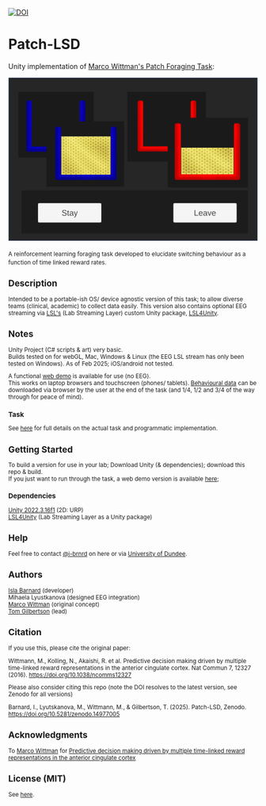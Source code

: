 
[![DOI](https://zenodo.org/badge/DOI/10.5281/zenodo.14977005.svg)](https://doi.org/10.5281/zenodo.14977005)

# Patch-LSD



Unity implementation of  <a  href="https://doi.org/10.1038/ncomms12327"  target="_blank">Marco Wittman's Patch Foraging Task</a>:

![alt text](Assets/Resources/Screenshots/combo.png)


<small> A reinforcement learning foraging task developed to elucidate switching behaviour as a function of time linked reward rates.

## Description
Intended to be a portable-ish OS/ device agnostic version of this task; to allow diverse teams (clinical, academic) to collect data easily. This version also contains optional EEG streaming via  <a  href="https://labstreaminglayer.readthedocs.io/index.html"  target="_blank">LSL's</a> (Lab Streaming Layer) custom Unity package,  <a  href="https://github.com/labstreaminglayer/LSL4Unity"  target="_blank">LSL4Unity</a>.


## Notes
Unity Project (C# scripts & art) very basic.\
Builds tested on for webGL, Mac, Windows & Linux (the EEG LSL stream has only been tested on Windows). As of Feb 2025; iOS/android not tested.

A functional  <a  href="https://i-brnrd.github.io/patchLSD/"  target="_blank">web demo</a> is available for use (no EEG).\
This works on laptop browsers and touchscreen (phones/ tablets). [Behavioural data](/TASK/Data) can be downloaded via browser by the user at the end of the task (and 1/4, 1/2 and 3/4 of the way through for peace of mind).

### Task
See [here](/TASK) for full details on the actual task and programmatic implementation.

## Getting Started
To build a version for use in your lab; Download Unity (& dependencies); download this repo & build.\
If you just want to run through the task, a web demo version is available <a  href="https://i-brnrd.github.io/patchLSD/"  target="_blank">here</a>;

### Dependencies

 <a  href="https://unity.com/releases/editor/whats-new/2022.3.16"  target="_blank">Unity 2022.3.16f1</a> (2D: URP)\
  <a  href="https://labstreaminglayer.readthedocs.io/index.html"  target="_blank">LSL4Unity</a> (Lab Streaming Layer as a Unity package)

## Help
Feel free to contact [@i-brnrd](https://github.com/i-brnrd) on here or via [University of Dundee](https://www.dundee.ac.uk/people/isla-barnard).

## Authors
[Isla Barnard](https://i-brnrd.github.io) (developer)\
Mihaela Lyustkanova (designed EEG integration)\
[Marco Wittman](https://www.wittmann-lab.com/contact) (original concept)\
[Tom Gilbertson](https://tom-gilbertsons-lab.github.io) (lead)

## Citation
If you use this, please cite the original paper:

Wittmann, M., Kolling, N., Akaishi, R. et al. Predictive decision making driven by multiple time-linked reward representations in the anterior cingulate cortex. Nat Commun 7, 12327 (2016). https://doi.org/10.1038/ncomms12327

Please also consider citing this repo (note the DOI resolves to the latest version, see Zenodo for all versions)

Barnard, I., Lyutskanova, M., Wittmann, M., & Gilbertson, T. (2025). Patch-LSD, Zenodo. https://doi.org/10.5281/zenodo.14977005

## Acknowledgments
To [Marco Wittman](https://www.wittmann-lab.com/contact) for <a  href="https://doi.org/10.1038/ncomms12327"  target="_blank">Predictive decision making driven by multiple time-linked reward representations in the anterior cingulate cortex</a>

## License (MIT)
See [here](/LICENSE).
